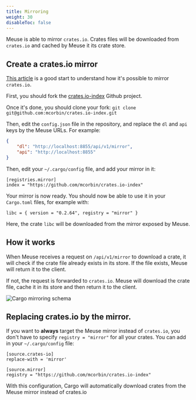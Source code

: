 ```yaml
---
title: Mirroring
weight: 30
disableToc: false
---
```


Meuse is able to mirror `crates.io`. Crates files will be downloaded from `crates.io` and cached by Meuse it its crate store.

## Create a crates.io mirror

[This article](https://gmjosack.github.io/posts/dissecting-cratesio-minimum-mirror/) is a good start to understand how it's possible to mirror `crates.io`.

First, you should fork the [crates.io-index](https://github.com/rust-lang/crates.io-index) Github project.

Once it's done, you should clone your fork: `git clone git@github.com:mcorbin/crates.io-index.git`

Then, edit the `config.json` file in the repository, and replace the `dl` and `api` keys by the Meuse URLs. For example:

```json
{
    "dl": "http://localhost:8855/api/v1/mirror",
    "api": "http://localhost:8855"
}
```

Then, edit your `~/.cargo/config` file, and add your mirror in it:

```
[registries.mirror]
index = "https://github.com/mcorbin/crates.io-index"
```

Your mirror is now ready. You should now be able to use it in your `Cargo.toml` files, for example with:

```
libc = { version = "0.2.64", registry = "mirror" }
```

Here, the crate `libc` will be downloaded from the mirror exposed by Meuse.

## How it works

When Meuse receives a request on `/api/v1/mirror` to download a crate, it will check if the crate file already exists in its store. If the file exists, Meuse will return it to the client.

If not, the request is forwarded to `crates.io`. Meuse will download the crate file, cache it in its store and then return it to the client.

![Cargo mirroring schema](/cargo_mirror1.jpg)


## Replacing crates.io by the mirror.

If you want to **always** target the Meuse mirror instead of `crates.io`, you don't have to specify `registry = "mirror"` for all your crates. You can add in your `~/.cargo/config` file:

```
[source.crates-io]
replace-with = 'mirror'

[source.mirror]
registry = "https://github.com/mcorbin/crates.io-index"
```

With this configuration, Cargo will automatically download crates from the Meuse mirror instead of crates.io
